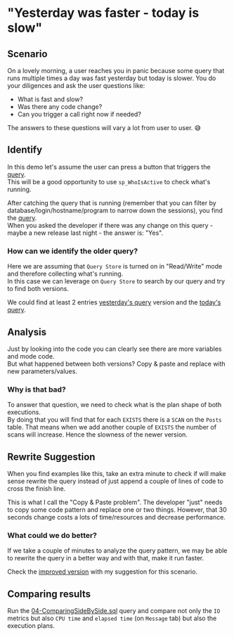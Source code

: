 # "Yesterday was faster - today is slow"

## Scenario

On a lovely morning, a user reaches you in panic because some query that runs multiple times a day was fast yesterday but today is slower.
You do your diligences and ask the user questions like:

- What is fast and slow?
- Was there any code change?
- Can you trigger a call right now if needed?

The answers to these questions will vary a lot from user to user. 😅

## Identify

In this demo let's assume the user can press a button that triggers the [query](02-ChangedVersion.sql).  
This will be a good opportunity to use `sp_WhoIsActive` to check what's running.

After catching the query that is running (remember that you can filter by database/login/hostname/program to narrow down the sessions), you find the [query](02-ChangedVersion.sql).  
When you asked the developer if there was any change on this query - maybe a new release last night - the answer is: "Yes".

### How can we identify the older query?

Here we are assuming that `Query Store` is turned on in "Read/Write" mode and therefore collecting what's running.  
In this case we can leverage on `Query Store` to search by our query and try to find both versions.

We could find at least 2 entries [yesterday's query](01-Original.sql) version and the [today's query](02-ChangedVersion.sql).

## Analysis

Just by looking into the code you can clearly see there are more variables and mode code.  
But what happened between both versions? Copy & paste and replace with new parameters/values.

### Why is that bad?

To answer that question, we need to check what is the plan shape of both executions.  
By doing that you will find that for each `EXISTS` there is a `SCAN` on the `Posts` table. That means when we add another couple of `EXISTS` the number of scans will increase.
Hence the slowness of the newer version.

## Rewrite Suggestion

When you find examples like this, take an extra minute to check if will make sense rewrite the query instead of just append a couple of lines of code to cross the finish line.

This is what I call the "Copy & Paste problem". The developer "just" needs to copy some code pattern and replace one or two things. However, that 30 seconds change costs a lots of time/resources and decrease performance.

### What could we do better?

If we take a couple of minutes to analyze the query pattern, we may be able to rewrite the query in a better way and with that, make it run faster.

Check the [improved version](03-ImprovedVersion.sql) with my suggestion for this scenario.

## Comparing results

Run the [04-ComparingSideBySide.sql](04-ComparingSideBySide.sql) query and compare not only the `IO` metrics but also `CPU time` and `elapsed time` (on `Message` tab) but also the execution plans.
